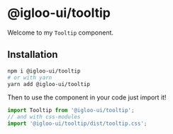 # @igloo-ui/tooltip

Welcome to my `Tooltip` component.

## Installation

```sh
npm i @igloo-ui/tooltip
# or with yarn
yarn add @igloo-ui/tooltip
```

Then to use the component in your code just import it!

```js
import Tooltip from '@igloo-ui/tooltip';
// and with css-modules
import '@igloo-ui/tooltip/dist/tooltip.css';
```

